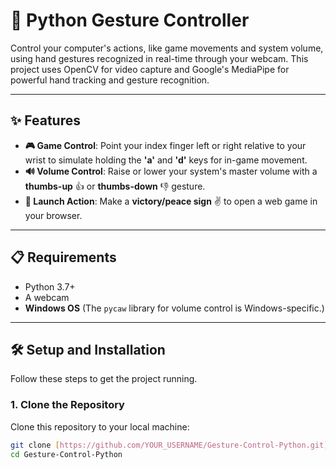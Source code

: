 # 🐍 Python Gesture Controller

Control your computer's actions, like game movements and system volume, using hand gestures recognized in real-time through your webcam. This project uses OpenCV for video capture and Google's MediaPipe for powerful hand tracking and gesture recognition.

---

## ✨ Features

* **🎮 Game Control**: Point your index finger left or right relative to your wrist to simulate holding the **'a'** and **'d'** keys for in-game movement.
* **🔊 Volume Control**: Raise or lower your system's master volume with a **thumbs-up** 👍 or **thumbs-down** 👎 gesture.
* **🚀 Launch Action**: Make a **victory/peace sign** ✌️ to open a web game in your browser.

---

## 📋 Requirements

* Python 3.7+
* A webcam
* **Windows OS** (The `pycaw` library for volume control is Windows-specific.)

---

## 🛠️ Setup and Installation

Follow these steps to get the project running.

### 1. Clone the Repository

Clone this repository to your local machine:
```bash
git clone [https://github.com/YOUR_USERNAME/Gesture-Control-Python.git](https://github.com/YOUR_USERNAME/Gesture-Control-Python.git)
cd Gesture-Control-Python
